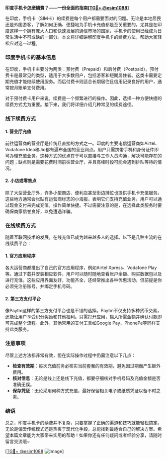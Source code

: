 **印度手机卡怎麽續費？——一份全面的指南[[TG💪+ @esim1088](https://t.me/s/esim1088)]**

在印度，手机卡（SIM卡）的续费是每个用户都需要面对的问题。无论是本地居民还是外国游客，了解如何正确、便捷地为手机卡充值都是至关重要的。尤其是在印度这样一个拥有庞大人口和快速发展的通信市场的国家，手机卡的使用已经成为日常生活中不可或缺的一部分。本文将详细讲解印度手机卡的续费方法，帮助大家轻松应对这一过程。

### 印度手机卡的基本信息

在印度，手机卡主要分为两类：预付费（Prepaid）和后付费（Postpaid）。预付费卡是最常见的类型，适用于大多数用户，包括游客和短期居住者。这类卡需要定期充值才能继续使用服务。而后付费卡则适合长期居住且信用记录良好的用户，通常按月账单支付费用。

对于预付费卡用户来说，续费是一个频繁进行的操作。因此，选择一种方便快捷的续费方式尤为重要。接下来，我们将详细介绍几种常见的续费途径。

### 线下续费方式

#### 1. 营业厅充值

前往运营商的营业厅是传统且直接的方式之一。印度的主要电信运营商如Airtel、Vodafone Idea和Jio都有遍布全国的营业网点。用户只需携带手机和身份证件即可办理充值业务。这种方式的优点在于可以直接与工作人员沟通，解决可能存在的问题；缺点则是需要花费时间前往营业厅，并且高峰时段可能会遇到排队等待的情况。

#### 2. 小店或零售点

除了大型营业厅外，许多小型商店、便利店甚至街边摊位也提供手机卡充值服务。这些地方通常会张贴有运营商标志的小海报，表明它们支持充值业务。用户可以通过现金支付来完成充值，操作简单快捷。不过需要注意的是，在选择此类服务时要确保商家信誉良好，以免遭遇诈骗。

### 在线续费方式

随着互联网技术的发展，在线充值已成为越来越多人的选择。以下是几种主流的在线续费平台：

#### 1. 官方应用程序

各大运营商都推出了自己的官方应用程序，例如Airtel Xpress、Vodafone Play等。通过下载并安装相应软件，用户可以随时随地查看账户余额、购买数据包以及进行充值。这些应用界面友好，功能齐全，还经常推出各种优惠活动。但前提是你必须先注册账号，并绑定手机号码。

#### 2. 第三方支付平台

像Paytm这样的第三方支付平台也是不错的选择。Paytm不仅支持多种货币交易，还能让用户享受积分奖励和其他福利。只需打开应用，输入所需金额并确认付款即可完成整个流程。此外，其他常用的支付工具如Google Pay、PhonePe等同样支持此类服务。

### 注意事项

尽管上述方法都非常有效，但在实际操作过程中仍需注意以下几点：

- **检查有效期**：每次充值前务必核实当前套餐的有效期，避免因过期而产生额外费用。
- **核对信息**：无论是线上还是线下充值，都要仔细核对手机号码及充值金额是否准确无误。
- **保存凭证**：无论采用何种方式充值，最好保留相关电子或纸质凭证以备不时之需。

### 结语

总之，印度手机卡的续费并不复杂，只要掌握了正确的渠道和技巧就能轻松搞定。无论是偏爱传统模式还是热衷于现代化手段，总能找到最适合自己的解决方案。希望本篇文章能为大家带来实用的帮助！如果你还有任何疑问或者经验分享，请随时留言交流哦~ 

[[TG💪+ @esim1088](https://t.me/s/esim1088) ![Image](https://i.postimg.cc/4NQfJmqS/Snipaste-2025-05-13-00-14-12.png)]